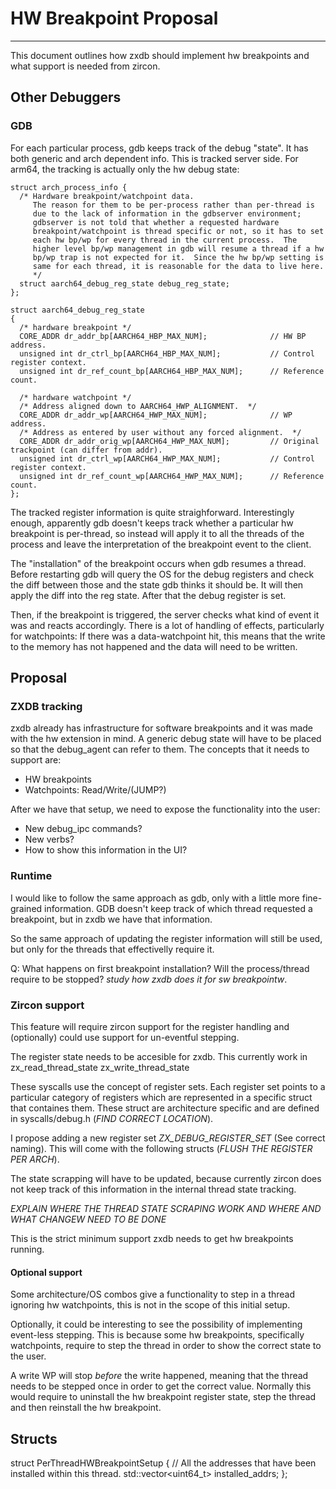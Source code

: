 # HW Breakpoint Proposal

--------------------------------------------------------------------------------

This document outlines how zxdb should implement hw breakpoints and what support
is needed from zircon.

## Other Debuggers

### GDB

For each particular process, gdb keeps track of the debug "state". It has both
generic and arch dependent info. This is tracked server side.
For arm64, the tracking is actually only the hw debug state:

```
struct arch_process_info {
  /* Hardware breakpoint/watchpoint data.
     The reason for them to be per-process rather than per-thread is
     due to the lack of information in the gdbserver environment;
     gdbserver is not told that whether a requested hardware
     breakpoint/watchpoint is thread specific or not, so it has to set
     each hw bp/wp for every thread in the current process.  The
     higher level bp/wp management in gdb will resume a thread if a hw
     bp/wp trap is not expected for it.  Since the hw bp/wp setting is
     same for each thread, it is reasonable for the data to live here.
     */
  struct aarch64_debug_reg_state debug_reg_state;
};
```
```
struct aarch64_debug_reg_state
{
  /* hardware breakpoint */
  CORE_ADDR dr_addr_bp[AARCH64_HBP_MAX_NUM];              // HW BP address.
  unsigned int dr_ctrl_bp[AARCH64_HBP_MAX_NUM];           // Control register context.
  unsigned int dr_ref_count_bp[AARCH64_HBP_MAX_NUM];      // Reference count.

  /* hardware watchpoint */
  /* Address aligned down to AARCH64_HWP_ALIGNMENT.  */
  CORE_ADDR dr_addr_wp[AARCH64_HWP_MAX_NUM];              // WP address.
  /* Address as entered by user without any forced alignment.  */
  CORE_ADDR dr_addr_orig_wp[AARCH64_HWP_MAX_NUM];         // Original trackpoint (can differ from addr).
  unsigned int dr_ctrl_wp[AARCH64_HWP_MAX_NUM];           // Control register context.
  unsigned int dr_ref_count_wp[AARCH64_HWP_MAX_NUM];      // Reference count.
};
```

The tracked register information is quite straighforward. Interestingly enough,
apparently gdb doesn't keeps track whether a particular hw breakpoint is
per-thread, so instead will apply it to all the threads of the process and
leave the interpretation of the breakpoint event to the client.

The "installation" of the breakpoint occurs when gdb resumes a thread. Before
restarting gdb will query the OS for the debug registers and check the diff
between those and the state gdb thinks it should be. It will then apply the
diff into the reg state. After that the debug register is set.

Then, if the breakpoint is triggered, the server checks what kind of event it was
and reacts accordingly. There is a lot of handling of effects, particularly for
watchpoints: If there was a data-watchpoint hit, this means that the write to the
memory has not happened and the data will need to be written.

## Proposal

### ZXDB tracking

zxdb already has infrastructure for software breakpoints and it was made with the hw
extension in mind. A generic debug state will have to be placed so that the debug_agent
can refer to them. The concepts that it needs to support are:

- HW breakpoints
- Watchpoints: Read/Write/(JUMP?)

After we have that setup, we need to expose the functionality into the user:

- New debug_ipc commands?
- New verbs?
- How to show this information in the UI?

### Runtime

I would like to follow the same approach as gdb, only with a little more fine-grained
information. GDB doesn't keep track of which thread requested a breakpoint, but in zxdb
we have that information.

So the same approach of updating the register information will still be used, but only
for the threads that effectivelly require it.

Q: What happens on first breakpoint installation? Will the process/thread require to
be stopped? *study how zxdb does it for sw breakpointw*.

### Zircon support

This feature will require zircon support for the register handling and (optionally)
could use support for un-eventful stepping.

The register state needs to be accesible for zxdb. This currently work in
zx_read_thread_state
zx_write_thread_state

These syscalls use the concept of register sets. Each register set points to a
particular category of registers which are represented in a specific struct that
containes them. These struct are architecture specific and are defined in
syscalls/debug.h (*FIND CORRECT LOCATION*).

I propose adding a new register set *ZX_DEBUG_REGISTER_SET* (See correct naming).
This will come with the following structs (*FLUSH THE REGISTER PER ARCH*).

The state scrapping will have to be updated, because currently zircon does not
keep track of this information in the internal thread state tracking.

*EXPLAIN WHERE THE THREAD STATE SCRAPING WORK AND WHERE AND WHAT CHANGEW NEED TO BE DONE*

This is the strict minimum support zxdb needs to get hw breakpoints running.

#### Optional support

Some architecture/OS combos give a functionality to step in a thread ignoring hw watchpoints,
this is not in the scope of this initial setup.

Optionally, it could be interesting to see the possibility of implementing event-less
stepping. This is because some hw breakpoints, specifically watchpoints, require to step
the thread in order to show the correct state to the user.

A write WP will stop *before* the write happened, meaning that the thread needs to be stepped
once in order to get the correct value. Normally this would require to uninstall the hw
breakpoint register state, step the thread and then reinstall the hw breakpoint.



## Structs

struct PerThreadHWBreakpointSetup {
  // All the addresses that have been installed within this thread.
  std::vector<uint64_t> installed_addrs;
};
